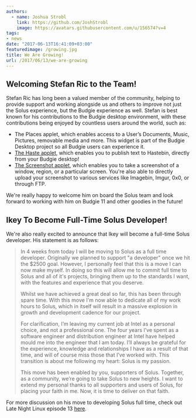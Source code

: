 ```yaml
---
authors:
  - name: Joshua Strobl
    link: https://github.com/JoshStrobl
    image: https://avatars.githubusercontent.com/u/156574?v=4
tags:
- news
date: "2017-06-13T16:41:09+03:00"
featuredimage: /growing.jpg
title: We Are Growing!
url: /2017/06/13/we-are-growing
---
```


## Welcoming Stefan Ric to the Team!

Stefan Ric has long been a valued member of the community, helping to provide support and working alongside us and others to improve not just the Solus experience, but the Budgie experience as well. Stefan is best known for his contributions to the Budgie desktop environment, with these contributions being enjoyed by countless users around the world, such as:

- The Places applet, which enables access to a User’s Documents, Music, Pictures, removable media and more. This widget is part of the Budgie Desktop project so all Budgie users can experience it.
- [The Haste applet](https://github.com/cybre/budgie-haste-applet), which enables you to publish text to Hastebin, directly from your Budgie desktop!
- [The Screenshot applet](https://github.com/cybre/budgie-screenshot-applet), which enables you to take a screenshot of a window, region, or a particular screen. You're also able to directly upload your screenshot to various services like Imagebin, Imgur, 0x0, or through FTP.

We're really happy to welcome him on board the Solus team and look forward to working with him on Budgie 11 and other goodies in the future!

## Ikey To Become Full-Time Solus Developer!

We're also really excited to announce that Ikey will become a full-time Solus developer. His statement is as follows:

> In 4 weeks from today I will be moving to Solus as a full time developer. Originally we planned to support "a developer" once we hit the $2500 goal. However, I personally feel that this is a move I can now make myself. In doing so this will allow me to commit full time to Solus and all of it's projects, bringing them up to the standards I want, with the features and experience that you deserve.
>
> Whilst we have achieved a great deal so far, this has been through spare time. With this move I'm now able to dedicate all of my work hours to Solus, which in itself will result in a massive explosion in growth and development cadence for our project. 
>
> For clarification, I’m leaving my current job at Intel as a personal choice, and not a professional one.  The four years I’ve spent as a software engineer and distribution engineer at Intel have helped mould me into the engineer that I am today. I’ll always be grateful for the experience, knowledge and relationships I have as a result of that time, and will of course miss those that I’ve worked with. This transition is about me following my heart: Solus is my passion.
>
> This move has been enabled by you, supporters of Solus. Together, as a community, we’re going to take Solus to new heights. I want to extend my personal thanks to all supporters and users of Solus, for placing your faith in me. Now, it is time to deliver on that faith.

For more discussion on his move to developing Solus full time, check out Late Night Linux episode 13 [here](https://latenightlinux.com/late-night-linux-episode-13/).